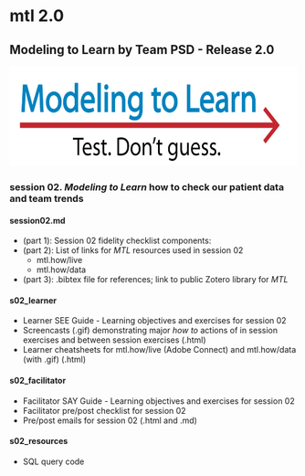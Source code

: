# mtl 2.0

## Modeling to Learn by Team PSD - Release 2.0

<img src = "https://github.com/lzim/teampsd/blob/master/resources/logos/mtl_testdontguess_sm.png"
     height = "175" width = "650">

### session 02. *Modeling to Learn* how to check our patient data and team trends

#### session02.md

- (part 1): Session 02 fidelity checklist components:
- (part 2): List of links for *MTL* resources used in session 02
  - mtl.how/live
  - mtl.how/data
- (part 3): .bibtex file for references; link to public Zotero library for *MTL*

#### s02_learner

- Learner SEE Guide - Learning objectives and exercises for session 02
- Screencasts (.gif) demonstrating major *how to* actions of in session exercises and between session exercises (.html)
- Learner cheatsheets for mtl.how/live (Adobe Connect) and mtl.how/data (with .gif) (.html)

#### s02_facilitator

- Facilitator SAY Guide - Learning objectives and exercises for session 02
- Facilitator pre/post checklist for session 02
- Pre/post emails for session 02 (.html and .md)

#### s02_resources

- SQL query code
